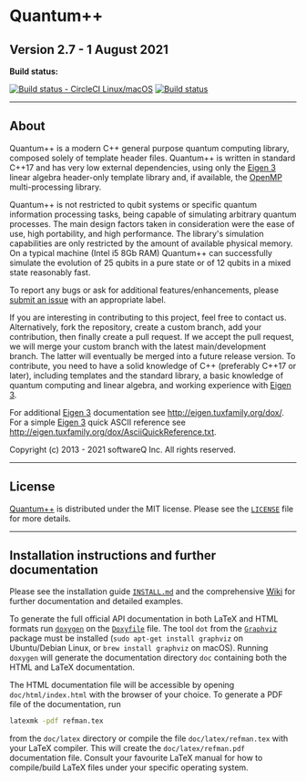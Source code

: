 # Quantum++

## Version 2.7 - 1 August 2021

**Build status:**

[![Build status - CircleCI Linux/macOS](https://circleci.com/gh/softwareQinc/qpp.svg?style=svg)](https://circleci.com/gh/softwareQinc/qpp)
[![Build status](https://ci.appveyor.com/api/projects/status/1k2866yffaiaapmw?svg=true)](https://ci.appveyor.com/project/vsoftco/qpp)

---

## About

Quantum++ is a modern C++ general purpose quantum computing library, composed solely of template header files. Quantum++
is written in standard C++17 and has very low external dependencies, using only
the [Eigen 3](http://eigen.tuxfamily.org) linear algebra header-only template library and, if available,
the [OpenMP](http://openmp.org/) multi-processing library.

Quantum++ is not restricted to qubit systems or specific quantum information processing tasks, being capable of
simulating arbitrary quantum processes. The main design factors taken in consideration were the ease of use, high
portability, and high performance. The library's simulation capabilities are only restricted by the amount of available
physical memory. On a typical machine (Intel i5 8Gb RAM) Quantum++ can successfully simulate the evolution of 25 qubits
in a pure state or of 12 qubits in a mixed state reasonably fast.

To report any bugs or ask for additional features/enhancements, please
[submit an issue](https://github.com/softwareQinc/qpp/issues) with an appropriate label.

If you are interesting in contributing to this project, feel free to contact us. Alternatively, fork the repository,
create a custom branch, add your contribution, then finally create a pull request. If we accept the pull request, we
will merge your custom branch with the latest main/development branch. The latter will eventually be merged into a
future release version. To contribute, you need to have a solid knowledge of C++ (preferably C++17 or later), including
templates and the standard library, a basic knowledge of quantum computing and linear algebra, and working experience
with [Eigen 3](http://eigen.tuxfamily.org).

For additional [Eigen 3](http://eigen.tuxfamily.org) documentation see <http://eigen.tuxfamily.org/dox/>. For a simple
[Eigen 3](http://eigen.tuxfamily.org) quick ASCII reference see
<http://eigen.tuxfamily.org/dox/AsciiQuickReference.txt>.

Copyright (c) 2013 - 2021 softwareQ Inc. All rights reserved.

---

## License

[Quantum++](https://github.com/softwareQinc/qpp) is distributed under the MIT license. Please see the
[`LICENSE`](https://github.com/softwareQinc/qpp/blob/main/LICENSE) file for more details.

---

## Installation instructions and further documentation

Please see the installation guide
[`INSTALL.md`](https://github.com/softwareQinc/qpp/blob/main/INSTALL.md) and the
comprehensive [Wiki](https://github.com/softwareQinc/qpp/wiki) for further documentation and detailed examples.

To generate the full official API documentation in both LaTeX and HTML formats run
[`doxygen`](http://www.doxygen.nl) on the [`Doxyfile`](https://github.com/softwareQinc/qpp/blob/main/Doxyfile) file. The
tool `dot` from the [`Graphviz`](https://www.graphviz.org) package must be installed (`sudo apt-get install graphviz` on
Ubuntu/Debian Linux, or `brew install graphviz` on macOS). Running `doxygen` will generate the documentation
directory `doc` containing both the HTML and LaTeX documentation.

The HTML documentation file will be accessible by opening `doc/html/index.html` with the browser of your choice. To
generate a PDF file of the documentation, run

```bash
latexmk -pdf refman.tex
```

from the `doc/latex` directory or compile the file `doc/latex/refman.tex` with your LaTeX compiler. This will create
the `doc/latex/refman.pdf` documentation file. Consult your favourite LaTeX manual for how to compile/build LaTeX files
under your specific operating system.
